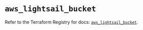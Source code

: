 # `aws_lightsail_bucket`

Refer to the Terraform Registry for docs: [`aws_lightsail_bucket`](https://registry.terraform.io/providers/hashicorp/aws/6.9.0/docs/resources/lightsail_bucket).
